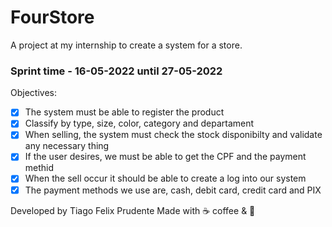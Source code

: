 # FourStore
A project at my internship to create a system for a store.

### Sprint time - 16-05-2022 until 27-05-2022

Objectives:
- [x] The system must be able to register the product
- [x] Classify by type, size, color, category and departament
- [x] When selling, the system must check the stock disponibilty and validate any necessary thing
- [x] If the user desires, we must be able to get the CPF and the payment methid
- [x] When the sell occur it should be able to create a log into our system
- [x] The payment methods we use are, cash, debit card, credit card and PIX

Developed by Tiago Felix Prudente
Made with ☕️ coffee & 💝
